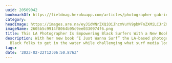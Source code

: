 ```yaml
---
uuid: 20509042
bookmarkOf: https://fieldmag.herokuapp.com/articles/photographer-gabriella-angotti-jones-interview-i-just-wanna-surf
category: 
headImage: https://images.are.na/eyJidWNrZXQiOiJhcmVuYV9pbWFnZXMiLCJrZXkiOiIyMDUwOTA0Mi9vcmlnaW5hbF8yNjA1YjVjOTkxNGY4MDY0Yjk1YzllZTAzMzA5NzRmNi5wbmciLCJlZGl0cyI6eyJyZXNpemUiOnsid2lkdGgiOjEyMDAsImhlaWdodCI6MTIwMCwiZml0IjoiaW5zaWRlIiwid2l0aG91dEVubGFyZ2VtZW50Ijp0cnVlfSwid2VicCI6eyJxdWFsaXR5Ijo5MH0sImpwZWciOnsicXVhbGl0eSI6OTB9LCJyb3RhdGUiOm51bGx9fQ==?bc=0
imageName: 2605b5c9914f8064b95c9ee0330974f6.png
title: This LA Photographer Is Empowering Black Surfers With a New Book
description: With her new book “I Just Wanna Surf” the LA-based photographer empowers
  Black folks to get in the water while challenging what surf media looks like
tags: 
date: '2023-02-22T12:06:50.876Z'
---
```

